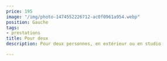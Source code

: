 ```yaml
---
price: 195
image: "/img/photo-1474552226712-ac0f0961a954.webp"
position: Gauche
tags:
- prestations
title: Pour deux
description: Pour deux personnes, en extérieur ou en studio

---
```


